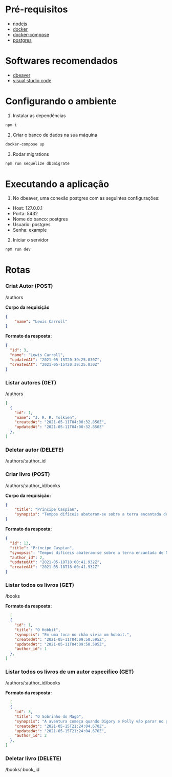 # Pré-requisitos

* [nodejs](https://nodejs.org/en/download/)
* [docker](https://docs.docker.com/engine/install/)
* [docker-compose](https://docs.docker.com/compose/install/)
* [postgres](https://www.postgresql.org/download/)

# Softwares recomendados

* [dbeaver](https://dbeaver.io/download/)
* [visual studio code](https://code.visualstudio.com/download)

# Configurando o ambiente

1. Instalar as dependências

```bash
npm i
```

2. Criar o banco de dados na sua máquina

```bash
docker-compose up
```

3. Rodar migrations

```bash
npm run sequelize db:migrate
```

# Executando a aplicação

1. No dbeaver, uma conexão postgres com as seguintes configurações:

* Host: 127.0.0.1
* Porta: 5432
* Nome do banco: postgres
* Usuario: postgres
* Senha: example

2. Iniciar o servidor

```bash
npm run dev
```

# Rotas

### Criat Autor (POST)

/authors

**Corpo da requisição**
```json
{
	"name": "Lewis Carroll"
}
```

**Formato da resposta:**
```json
{
  "id": 3,
  "name": "Lewis Carroll",
  "updatedAt": "2021-05-15T20:39:25.030Z",
  "createdAt": "2021-05-15T20:39:25.030Z"
}
```

### Listar autores (GET)

/authors

```json
[
  {
    "id": 1,
    "name": "J. R. R. Tolkien",
    "createdAt": "2021-05-11T04:00:32.850Z",
    "updatedAt": "2021-05-11T04:00:32.850Z"
  },
]
```

### Deletar autor (DELETE)
/authors/:author_id

### Criar livro (POST)

/authors/:author_id/books

**Corpo da requisição:**
```json
{
	"title": "Príncipe Caspian",
	"synopsis": "Tempos difíceis abateram-se sobre a terra encantada de Nárnia. Os dias de paz e liberdade, em que os animais, anões, árvores e flores viviam em absoluta paz e harmonia, estavam terminados."
}
```

**Formato da resposta:**
```json
{
  "id": 13,
  "title": "Príncipe Caspian",
  "synopsis": "Tempos difíceis abateram-se sobre a terra encantada de Nárnia. Os dias de paz e liberdade, em que os animais, anões, árvores e flores viviam em absoluta paz e harmonia, estavam terminados.",
  "author_id": 2,
  "updatedAt": "2021-05-18T18:00:41.932Z",
  "createdAt": "2021-05-18T18:00:41.932Z"
}
```

### Listar todos os livros (GET)

/books

**Formato da resposta:**
```json
  [
  {
    "id": 1,
    "title": "O Hobbit",
    "synopsis": "Em uma toca no chão vivia um hobbit.",
    "createdAt": "2021-05-11T04:09:50.595Z",
    "updatedAt": "2021-05-11T04:09:50.595Z",
    "author_id": 1
  },
]
```

### Listar todos os livros de um autor específico (GET)

/authors/:author_id/books

**Formato da resposta:**
```json
  [
  {
    "id": 3,
    "title": "O Sobrinho do Mago",
    "synopsis": "A aventura começa quando Digory e Polly vão parar no gabinete secreto do excêntrico tio André.",
    "createdAt": "2021-05-15T21:24:04.670Z",
    "updatedAt": "2021-05-15T21:24:04.670Z",
    "author_id": 2
  },
]
```

### Deletar livro (DELETE)
/books/:book_id